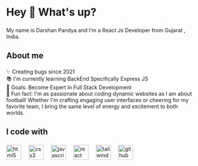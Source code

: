 <h1 align="left">Hey 👋 What's up?</h1>

###

<p align="left">My name is Darshan Pandya and I'm a React Js Developer from Gujarat , India.</p>

###

<h2 align="left">About me</h2>

###

<p align="left">✨ Creating bugs since 2021 <br>📚 I'm currently learning BackEnd Specifically Express JS <br>🎯 Goals: Become Expert In Full Stack Development <br>🎲 Fun fact: I'm as passionate about coding dynamic websites as I am about football! Whether I'm crafting engaging user interfaces or cheering for my favorite team, I bring the same level of energy and excitement to both worlds.</p>

###

<h2 align="left">I code with</h2>

###

<div align="left">
  <img src="https://cdn.jsdelivr.net/gh/devicons/devicon/icons/html5/html5-original.svg" height="40" alt="html5 logo"  />
  <img width="12" />
  <img src="https://cdn.jsdelivr.net/gh/devicons/devicon/icons/css3/css3-original.svg" height="40" alt="css3 logo"  />
  <img width="12" />
  <img src="https://cdn.jsdelivr.net/gh/devicons/devicon/icons/javascript/javascript-original.svg" height="40" alt="javascript logo"  />
  <img width="12" />
  <img src="https://cdn.jsdelivr.net/gh/devicons/devicon/icons/react/react-original.svg" height="40" alt="react logo"  />
  <img width="12" />
  <img src="https://cdn.jsdelivr.net/gh/devicons/devicon/icons/tailwindcss/tailwindcss-original-wordmark.svg" height="40" alt="tailwindcss logo"  />
  <img width="12" />
  <img src="https://cdn.jsdelivr.net/gh/devicons/devicon/icons/github/github-original.svg" height="40" alt="github logo"  />
    <img width="12" />
</div>

